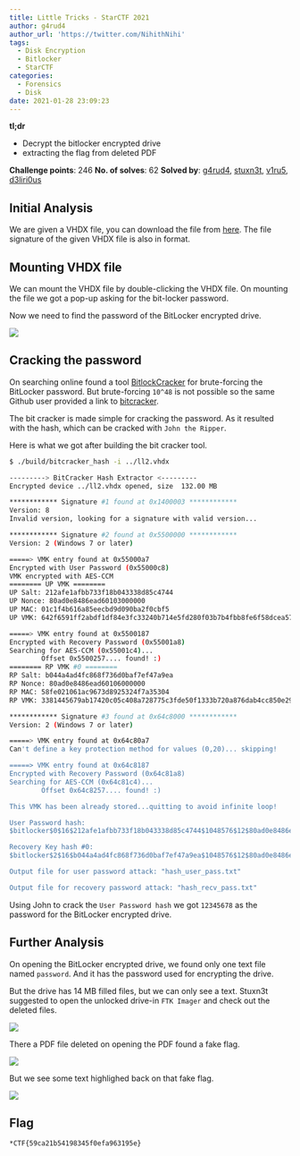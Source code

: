 ```yaml
---
title: Little Tricks - StarCTF 2021
author: g4rud4
author_url: 'https://twitter.com/NihithNihi'
tags:
  - Disk Encryption
  - Bitlocker
  - StarCTF
categories:
  - Forensics
  - Disk
date: 2021-01-28 23:09:23
---
```


**tl;dr**
+ Decrypt the bitlocker encrypted drive
+ extracting the flag from deleted PDF

<!--more-->

**Challenge points**: 246
**No. of solves**: 62
**Solved by**: [g4rud4](https://twitter.com/NihithNihi), [stuxn3t](https://twitter.com/_abhiramkumar), [v1ru5](https://twitter.com/SrideviKrishn16), [d3liri0us](https://twitter.com/d3liri0us_)

## Initial Analysis

We are given a VHDX file, you can download the file from [here](https://drive.google.com/file/d/1V7TmLrCtFM6zdKwXHh77zW3NqsUWU6Wl/view?usp=sharing). The file signature of the given VHDX file is also in format. 

## Mounting VHDX file

We can mount the VHDX file by double-clicking the VHDX file. On mounting the file we got a pop-up asking for the bit-locker password.

Now we need to find the password of the BitLocker encrypted drive. 

![](load-vhdx.png)

## Cracking the password

On searching online found a tool [BitlockCracker](https://github.com/dev0p0/BitLockerCrack) for brute-forcing the BitLocker password. But brute-forcing `10^48` is not possible so the same Github user provided a link to [bitcracker](https://github.com/e-ago/bitcracker).

The bit cracker is made simple for cracking the password. As it resulted with the hash, which can be cracked with `John the Ripper`.

Here is what we got after building the bit cracker tool.

```bash
$ ./build/bitcracker_hash -i ../ll2.vhdx

---------> BitCracker Hash Extractor <---------
Encrypted device ../ll2.vhdx opened, size  132.00 MB

************ Signature #1 found at 0x1400003 ************
Version: 8
Invalid version, looking for a signature with valid version...

************ Signature #2 found at 0x5500000 ************
Version: 2 (Windows 7 or later)

=====> VMK entry found at 0x55000a7
Encrypted with User Password (0x55000c8)
VMK encrypted with AES-CCM
======== UP VMK ========
UP Salt: 212afe1afbb733f18b043338d85c4744
UP Nonce: 80ad0e8486ead60103000000
UP MAC: 01c1f4b616a85eecbd9d090ba2f0cbf5
UP VMK: 642f6591ff2abdf1df84e3fc33240b714e5fd280f03b7b4fbb8fe6f58dcea572f1258671c7d42748c76097ed

=====> VMK entry found at 0x5500187
Encrypted with Recovery Password (0x55001a8)
Searching for AES-CCM (0x55001c4)...
        Offset 0x5500257.... found! :)
======== RP VMK #0 ========
RP Salt: b044a4ad4fc868f736d0baf7ef47a9ea
RP Nonce: 80ad0e8486ead60106000000
RP MAC: 58fe021061ac9673d8925324f7a35304
RP VMK: 3381445679ab17420c05c408a728775c3fde50f1333b720a876dab4cc850e29078aa257dab9f4f690be0fb81

************ Signature #3 found at 0x64c8000 ************
Version: 2 (Windows 7 or later)

=====> VMK entry found at 0x64c80a7
Can't define a key protection method for values (0,20)... skipping!

=====> VMK entry found at 0x64c8187
Encrypted with Recovery Password (0x64c81a8)
Searching for AES-CCM (0x64c81c4)...
        Offset 0x64c8257.... found! :)

This VMK has been already stored...quitting to avoid infinite loop!

User Password hash:
$bitlocker$0$16$212afe1afbb733f18b043338d85c4744$1048576$12$80ad0e8486ead60103000000$60$01c1f4b616a85eecbd9d090ba2f0cbf5642f6591ff2abdf1df84e3fc33240b714e5fd280f03b7b4fbb8fe6f58dcea572f1258671c7d42748c76097ed

Recovery Key hash #0:
$bitlocker$2$16$b044a4ad4fc868f736d0baf7ef47a9ea$1048576$12$80ad0e8486ead60106000000$60$58fe021061ac9673d8925324f7a353043381445679ab17420c05c408a728775c3fde50f1333b720a876dab4cc850e29078aa257dab9f4f690be0fb81

Output file for user password attack: "hash_user_pass.txt"

Output file for recovery password attack: "hash_recv_pass.txt"
```

Using John to crack the `User Password hash` we got `12345678` as the password for the BitLocker encrypted drive.

## Further Analysis

On opening the BitLocker encrypted drive, we found only one text file named `password`. And it has the password used for encrypting the drive.

But the drive has 14 MB filled files, but we can only see a text. Stuxn3t suggested to open the unlocked drive-in `FTK Imager` and check out the deleted files.

![](unlock-vhdx-drive.png)

There a PDF file deleted on opening the PDF found a fake flag.

![](fake-flag.png)

But we see some text highlighed back on that fake flag.

![](original-flag.png)

## Flag

`*CTF{59ca21b54198345f0efa963195e}`